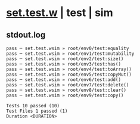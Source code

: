 # [set.test.w](../../../../../../examples/tests/sdk_tests/std/set.test.w) | test | sim

## stdout.log
```log
pass ─ set.test.wsim » root/env0/test:equality  
pass ─ set.test.wsim » root/env1/test:mutability
pass ─ set.test.wsim » root/env2/test:size()    
pass ─ set.test.wsim » root/env3/test:has()     
pass ─ set.test.wsim » root/env4/test:toArray() 
pass ─ set.test.wsim » root/env5/test:copyMut() 
pass ─ set.test.wsim » root/env6/test:add()     
pass ─ set.test.wsim » root/env7/test:delete()  
pass ─ set.test.wsim » root/env8/test:clear()   
pass ─ set.test.wsim » root/env9/test:copy()    
 
Tests 10 passed (10)
Test Files 1 passed (1)
Duration <DURATION>
```

